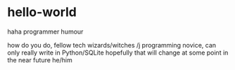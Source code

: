 # hello-world
haha programmer humour

how do you do, fellow tech wizards/witches /j
programming novice, can only really write in Python/SQLite
hopefully that will change at some point in the near future
he/him
